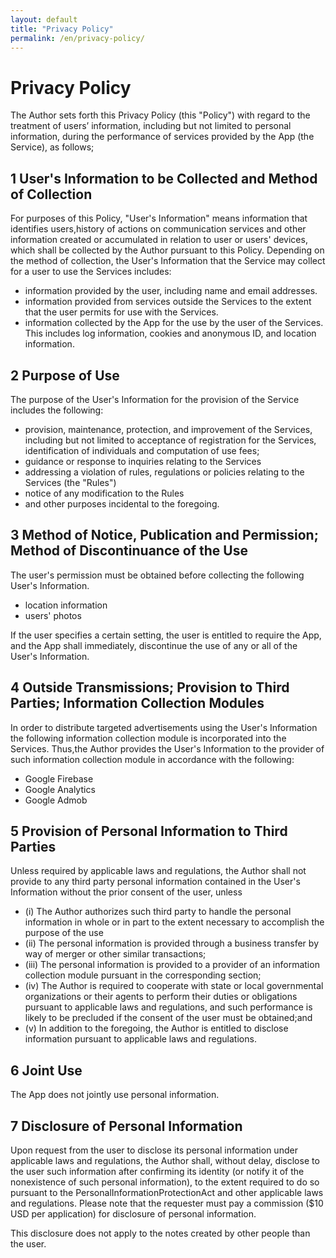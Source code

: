 ```yaml
---
layout: default
title: "Privacy Policy"
permalink: /en/privacy-policy/
---
```


# Privacy Policy

The Author sets forth this Privacy Policy (this "Policy") with regard to the treatment of users’ information,
including but not limited to personal information, during the performance of services provided
by the App (the Service), as follows;

## 1 User's Information to be Collected and Method of Collection

For purposes of this Policy, "User's Information" means information that identifies users,history of actions on 
communication services and other information created or accumulated in relation to user or users' devices,
which shall be collected by the Author pursuant to this Policy.
Depending on the method of collection, the User's Information that the Service may collect for a user to use the
Services includes:

- information provided by the user, including name and email addresses.
- information provided from services outside the Services to the extent that the user permits
  for use with the Services.
- information collected by the App for the use by the user of the Services.
  This includes log information, cookies and anonymous ID, and location information.

## 2 Purpose of Use

The purpose of the User's Information for the provision of the Service includes the following:

- provision, maintenance, protection, and improvement of the Services, including but not limited to
  acceptance of registration for the Services, identification of individuals and computation of use fees;
- guidance or response to inquiries relating to the Services
- addressing a violation of rules, regulations or policies relating to the Services (the "Rules")
- notice of any modification to the Rules
- and other purposes incidental to the foregoing.

## 3 Method of Notice, Publication and Permission; Method of Discontinuance of the Use

The user's permission must be obtained before collecting the following User's Information.

- location information
- users' photos

If the user specifies a certain setting, the user is entitled to require the App, and 
the App shall immediately, discontinue the use of any or all of the User's Information.

## 4 Outside Transmissions; Provision to Third Parties; Information Collection Modules

In order to distribute targeted advertisements using the User's Information
the following information collection module is incorporated into the Services.
Thus,the Author provides the User's Information to the provider of such information collection
module in accordance with the following:

- Google Firebase
- Google Analytics
- Google Admob

## 5 Provision of Personal Information to Third Parties

Unless required by applicable laws and regulations, the Author shall not provide to any third party
personal information contained in the User's Information without the prior consent of the user, unless

- (i) The Author authorizes such third party to handle the personal information in whole or in part
  to the extent necessary to accomplish the purpose of the use
- (ii) The personal information is provided through a business transfer by way of merger or other
  similar transactions;
- (iii) The personal information is provided to a provider of an information collection module
  pursuant in the corresponding section;
- (iv) The Author is required to cooperate with state or local governmental organizations or their
  agents to perform their duties or obligations pursuant to applicable laws and regulations,
  and such performance is likely to be precluded if the consent of the user must be obtained;and
- (v) In addition to the foregoing, the Author is entitled to disclose information pursuant to
  applicable laws and regulations.

## 6 Joint Use

The App does not jointly use personal information.

## 7 Disclosure of Personal Information

Upon request from the user to disclose its personal information under
applicable laws and regulations, the Author shall, without delay, disclose to the 
user such information after confirming its identity (or notify it of the nonexistence of
such personal information), to the extent required to do so pursuant to the 
PersonalInformationProtectionAct and other applicable laws and regulations.
Please note that the requester must pay a commission ($10 USD per application) for
disclosure of personal information.

This disclosure does not apply to the notes created by other people than the user.